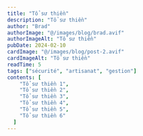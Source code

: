 ```yaml
---
title: "Tổ sư thiền"
description: "Tổ sư thiền"
author: "Brad"
authorImage: "@/images/blog/brad.avif"
authorImageAlt: "Tổ sư thiền"
pubDate: 2024-02-10
cardImage: "@/images/blog/post-2.avif"
cardImageAlt: "Tổ sư thiền"
readTime: 5
tags: ["sécurité", "artisanat", "gestion"]
contents: [
    "Tổ sư thiền 1",
    "Tổ sư thiền 2",
    "Tổ sư thiền 3",
    "Tổ sư thiền 4",
    "Tổ sư thiền 5",
    "Tổ sư thiền 6"
  ]
---
```

